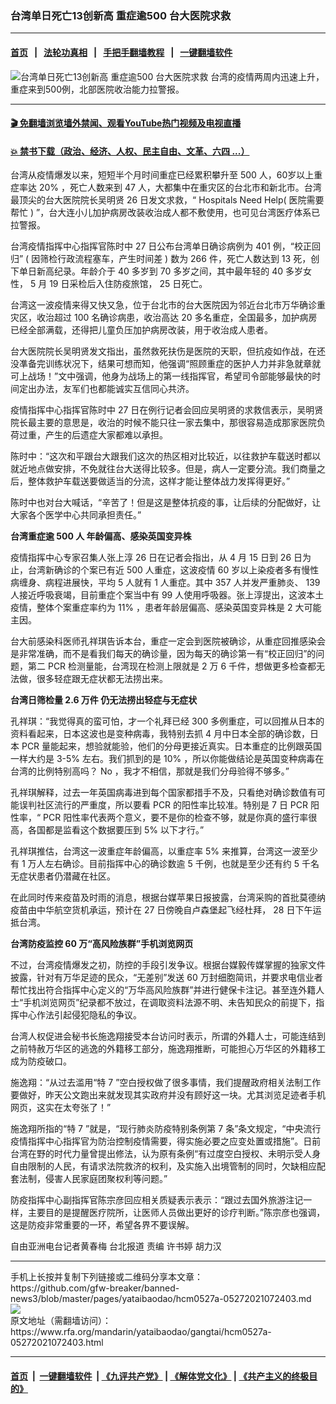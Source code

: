 ### 台湾单日死亡13创新高 重症逾500 台大医院求救
------------------------

#### [首页](https://github.com/gfw-breaker/banned-news3/blob/master/README.md) &nbsp;&nbsp;|&nbsp;&nbsp; [法轮功真相](https://github.com/begood0513/basic/blob/master/README.md)  &nbsp;&nbsp;|&nbsp;&nbsp; [手把手翻墙教程](https://github.com/gfw-breaker/guides/wiki)  &nbsp;&nbsp;|&nbsp;&nbsp; [一键翻墙软件](https://github.com/gfw-breaker/nogfw/blob/master/README.md)  



<div id="headerimg">
 <img alt="台湾单日死亡13创新高 重症逾500 台大医院求救" src="https://www.rfa.org/mandarin/yataibaodao/gangtai/hcm0527a-05272021072403.html/@@images/8b9b4711-8733-4c3e-8eb9-2270ce22c0be.jpeg" title="台湾单日死亡13创新高 重症逾500 台大医院求救"/>
 <span class="lead_image_caption">
  台湾的疫情两周内迅速上升，重症来到500例，北部医院收治能力拉警报。
 </span>
 <!-- zoomattribute -->
</div>

<hr/>


#### [ 🎬  免翻墙浏览墙外禁闻、观看YouTube热门视频及电视直播](https://github.com/gfw-breaker/HelloWorld)

#### [ 💥  禁书下载（政治、经济、人权、民主自由、文革、六四 ...）](https://github.com/gfw-breaker/books/blob/master/README.md)

<div id="storytext">
 <p class="p3">
  台湾从疫情爆发以来，短短半个月时间重症已经累积攀升至
  <span class="s3">
   500
  </span>
  人，60岁以上重症率达
  <span class="s3">
   20%
  </span>
  ，死亡人数来到
  <span class="s3">
   47
  </span>
  人，大都集中在重灾区的台北市和新北市。台湾最顶尖的台大医院院长吴明贤
  <span class="s3">
   26
  </span>
  日发文求救，“
  <span class="s3">
   Hospitals Need Help(
  </span>
  医院需要帮忙
  <span class="s3">
   )
  </span>
  ”，台大连小儿加护病房改装收治成人都不敷使用，也可见台湾医疗体系已拉警报。
 </p>
 <p class="p3">
  台湾疫情指挥中心指挥官陈时中
  <span class="s3">
   27
  </span>
  日公布台湾单日确诊病例为
  <span class="s3">
   401
  </span>
  例，“校正回归”
  <span class="s3">
   (
  </span>
  因筛检行政流程塞车，产生时间差
  <span class="s3">
   )
  </span>
  数为
  <span class="s3">
   266
  </span>
  件，死亡人数达到
  <span class="s3">
   13
  </span>
  死，创下单日新高纪录。年龄介于
  <span class="s3">
   40
  </span>
  多岁到
  <span class="s3">
   70
  </span>
  多岁之间，其中最年轻的
  <span class="s3">
   40
  </span>
  多岁女性，
  <span class="s3">
   5
  </span>
  月
  <span class="s3">
   19
  </span>
  日采检后入住防疫旅馆，
  <span class="s3">
   25
  </span>
  日死亡。
 </p>
 <p class="p3">
  台湾这一波疫情来得又快又急，位于台北市的台大医院因为邻近台北市万华确诊重灾区，收治超过
  <span class="s3">
   100
  </span>
  名确诊病患，收治高达
  <span class="s3">
   20
  </span>
  多名重症，全国最多，加护病房已经全部满载，还得把儿童负压加护病房改装，用于收治成人患者。
 </p>
 <p class="p3">
  台大医院院长吴明贤发文指出，虽然救死扶伤是医院的天职，但抗疫如作战，在还没凖备完训练状况下，结果可想而知，他强调“照顾重症的医护人力并非急就章就可上战场！”文中强调，他身为战场上的第一线指挥官，希望司令部能够最快的时间定出办法，友军们也都能诚实互信同心共济。
 </p>
 <p class="p3">
  疫情指挥中心指挥官陈时中
  <span class="s3">
   27
  </span>
  日在例行记者会回应吴明贤的求救信表示，吴明贤院长最主要的意思是，收治的时候不能只往一家去集中，那很容易造成那家医院负荷过重，产生的后遗症大家都难以承担。
 </p>
 <p class="p3">
  陈时中：“这次和平跟台大跟我们这次的热区相对比较近，以往救护车载送时都以就近地点做安排，不免就往台大送得比较多。但是，病人一定要分流。我们商量之后，整体救护车载送要做适当的分流，这样才能让整体战力发挥得更好。”
 </p>
 <p class="p3">
  陈时中也对台大喊话，“辛苦了！但是这是整体抗疫的事，让后续的分配做好，让大家各个医学中心共同承担责任。”
 </p>
 <p class="p3">
  <strong>
   台湾重症逾
   <span class="s2">
    500
   </span>
   人
   <span class="s2">
   </span>
   年龄偏高、感染英国变异株
  </strong>
 </p>
 <p class="p3">
  疫情指挥中心专家召集人张上淳
  <span class="s3">
   26
  </span>
  日在记者会指出，从
  <span class="s3">
   4
  </span>
  月
  <span class="s3">
   15
  </span>
  日到
  <span class="s3">
   26
  </span>
  日为止，台湾新确诊的个案已有近
  <span class="s3">
   500
  </span>
  人重症，这波疫情
  <span class="s3">
   60
  </span>
  岁以上染疫者多有慢性病缠身、病程进展快，平均
  <span class="s3">
   5
  </span>
  人就有
  <span class="s3">
   1
  </span>
  人重症。其中
  <span class="s3">
   357
  </span>
  人并发严重肺炎、
  <span class="s3">
   139
  </span>
  人接近呼吸衰竭，目前重症个案当中有
  <span class="s3">
   99
  </span>
  人使用呼吸器。张上淳提出，这波本土疫情，整体个案重症率约为
  <span class="s3">
   11%
  </span>
  ，患者年龄层偏高、感染英国变异株是
  <span class="s3">
   2
  </span>
  大可能主因。
 </p>
 <p class="p3">
  台大前感染科医师孔祥琪告诉本台，重症一定会到医院被确诊，从重症回推感染会是非常准确，而不是看我们每天的确诊量，因为每天的确诊第一有“校正回归”的问题，第二
  <span class="s3">
   PCR
  </span>
  检测量能，台湾现在检测上限就是
  <span class="s3">
   2
  </span>
  万
  <span class="s3">
   6
  </span>
  千件，想做更多检查都无法做，很多轻症跟无症状都无法捞出来。
 </p>
 <p class="p3">
  <strong>
   台湾日筛检量
   <span class="s2">
    2.6
   </span>
   万件
   <span class="s2">
   </span>
   仍无法捞出轻症与无症状
  </strong>
 </p>
 <p class="p3">
  孔祥琪：“我觉得真的蛮可怕，才一个礼拜已经
  <span class="s3">
   300
  </span>
  多例重症，可以回推从日本的资料看起来，日本这波也是变种病毒，我特别去抓
  <span class="s3">
   4
  </span>
  月中日本全部的确诊数，日本
  <span class="s3">
   PCR
  </span>
  量能起来，想验就能验，他们的分母更接近真实。日本重症的比例跟英国一样大约是
  <span class="s3">
   3-5%
  </span>
  左右。我们抓到的是
  <span class="s3">
   10%
  </span>
  ，所以你能做结论是英国变种病毒在台湾的比例特别高吗？
  <span class="s3">
   No
  </span>
  ，我才不相信，那就是我们分母验得不够多。”
 </p>
 <p class="p3">
  孔祥琪解释，过去一年英国病毒进到每个国家都措手不及，只看绝对确诊数值有可能误判社区流行的严重度，所以要看
  <span class="s3">
   PCR
  </span>
  的阳性率比较准。特别是
  <span class="s3">
   7
  </span>
  日
  <span class="s3">
   PCR
  </span>
  阳性率，“
  <span class="s3">
   PCR
  </span>
  阳性率代表两个意义，要不是你的检查不够，就是你真的盛行率很高，各国都是监看这个数据要压到
  <span class="s3">
   5%
  </span>
  以下才行。”
 </p>
 <p class="p3">
  孔祥琪推估，台湾这一波重症年龄偏高，以重症率
  <span class="s4">
   5%
  </span>
  来推算，台湾这一波至少有
  <span class="s4">
   1
  </span>
  万人左右确诊。目前指挥中心的确诊数逾
  <span class="s4">
   5
  </span>
  千例，也就是至少还有约
  <span class="s4">
   5
  </span>
  千名无症状患者仍潜藏在社区。
 </p>
 <p class="p3">
  在此同时传来疫苗及时雨的消息，根据台媒苹果日报披露，台湾采购的首批莫德纳疫苗由中华航空货机承运，预计在
  <span class="s3">
   27
  </span>
  日傍晚自卢森堡起飞经杜拜，
  <span class="s3">
   28
  </span>
  日下午运抵台湾。
 </p>
 <p class="p3">
  <strong>
   台湾防疫监控
   <span class="s2">
    60
   </span>
   万“高风险族群”手机浏览网页
  </strong>
 </p>
 <p class="p3">
  不过，台湾疫情爆发之初，防控的手段引发争议。根据台媒毅传媒掌握的独家文件披露，针对有万华足迹的民众，“无差别”发送
  <span class="s3">
   60
  </span>
  万封细胞简讯，并要求电信业者帮忙找出符合指挥中心定义的“万华高风险族群”并进行健保卡注记。甚至连外籍人士“手机浏览网页”纪录都不放过，在调取资料法源不明、未告知民众的前提下，指挥中心作法引起侵犯隐私的争议。
 </p>
 <p class="p3">
  台湾人权促进会秘书长施逸翔接受本台访问时表示，所谓的外籍人士，可能连结到之前特赦万华区的逃逸的外籍移工部分，施逸翔推断，可能担心万华区的外籍移工成为防疫破口。
 </p>
 <p class="p3">
  施逸翔：“从过去滥用“特
  <span class="s3">
   7
  </span>
  ”空白授权做了很多事情，我们提醒政府相关法制工作要做好，昨天公文跑出来就发现其实政府并没有顾好这一块。尤其浏览足迹者手机网页，这实在太夸张了！”
 </p>
 <p class="p3">
  施逸翔所指的“特
  <span class="s3">
   7
  </span>
  ”就是，“现行肺炎防疫特别条例第
  <span class="s3">
   7
  </span>
  条”条文规定，“中央流行疫情指挥中心指挥官为防治控制疫情需要，得实施必要之应变处置或措施”。日前台湾在野的时代力量曾提出修法，认为原有条例“有过度空白授权、未明示受人身自由限制的人民，有请求法院救济的权利，及实施入出境管制的同时，欠缺相应配套法制，侵害人民家庭团聚权利等问题。”
 </p>
 <p class="p3">
  防疫指挥中心副指挥官陈宗彦回应相关质疑表示表示：“跟过去国外旅游注记一样，主要目的是提醒医疗院所，让医师人员做出更好的诊疗判断。”陈宗彦也强调，这是防疫非常重要的一环，希望各界不要误解。
 </p>
 <p class="p2">
 </p>
 <p class="p3">
  自由亚洲电台记者黄春梅
  <span class="s3">
  </span>
  台北报道
  <span class="s4">
  </span>
  责编
  <span class="s4">
  </span>
  许书婷
  <span class="s4">
  </span>
  胡力汉
 </p>
 <p class="p2">
 </p>
</div>

<hr/>
手机上长按并复制下列链接或二维码分享本文章：<br/>
https://github.com/gfw-breaker/banned-news3/blob/master/pages/yataibaodao/hcm0527a-05272021072403.md <br/>
<a href='https://github.com/gfw-breaker/banned-news3/blob/master/pages/yataibaodao/hcm0527a-05272021072403.md'><img src='https://github.com/gfw-breaker/banned-news3/blob/master/pages/yataibaodao/hcm0527a-05272021072403.md.png'/></a> <br/>
原文地址（需翻墙访问）：https://www.rfa.org/mandarin/yataibaodao/gangtai/hcm0527a-05272021072403.html


------------------------
#### [首页](https://github.com/gfw-breaker/banned-news3/blob/master/README.md) &nbsp;|&nbsp; [一键翻墙软件](https://github.com/gfw-breaker/nogfw/blob/master/README.md) &nbsp;| [《九评共产党》](https://github.com/gfw-breaker/9ping.md/blob/master/README.md#九评之一评共产党是什么) | [《解体党文化》](https://github.com/gfw-breaker/jtdwh.md/blob/master/README.md) | [《共产主义的终极目的》](https://github.com/gfw-breaker/gczydzjmd.md/blob/master/README.md)


<img src='http://gfw-breaker.win/banned-news3/pages/yataibaodao/hcm0527a-05272021072403.md' width='0px' height='0px'/>